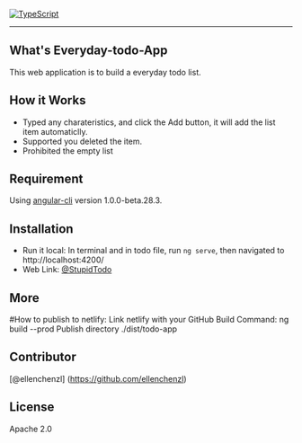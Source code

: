 
[![TypeScript](https://badges.frapsoft.com/typescript/code/typescript.svg?v=101)](https://github.com/ellerbrock/typescript-badges/)

----
What's Everyday-todo-App
---------
This web application is to build a everyday todo list.

How it Works
--------
* Typed any charateristics, and click the Add button, it will add the list item automaticlly.
* Supported you deleted the item.
* Prohibited the empty list

Requirement 
----
Using [angular-cli](https://github.com/angular/angular-cli) version 1.0.0-beta.28.3.

Installation
--------
* Run it local:
  In terminal and in todo file, run `ng serve`, then navigated to http://localhost:4200/
* Web Link:
  [@StupidTodo](https://determined-easley-b02089.netlify.com)
  
More
--------
#How to publish to netlify:
  Link netlify with your GitHub 
  Build Command: ng build --prod
  Publish directory ./dist/todo-app

Contributor
--------
[@ellenchenzl] (https://github.com/ellenchenzl)

License 
--------
Apache 2.0
